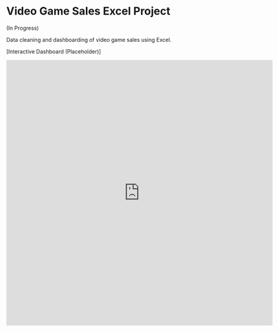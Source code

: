 # Video Game Sales Excel Project

(In Progress)

Data cleaning and dashboarding of video game sales using Excel.

[Interactive Dashboard (Placeholder)]
<iframe width="700" height="700" frameborder="0" scrolling="no" src="https://o365coloradoedu-my.sharepoint.com/personal/isje4596_colorado_edu/_layouts/15/Doc.aspx?sourcedoc={ce8ea43f-c0c3-41a9-874a-bc01fe0ac7b7}&action=embedview&AllowTyping=True&ActiveCell='Dashboard'!A1&wdHideGridlines=True&wdHideHeaders=True&wdDownloadButton=True&wdInConfigurator=True&wdInConfigurator=True"></iframe>
